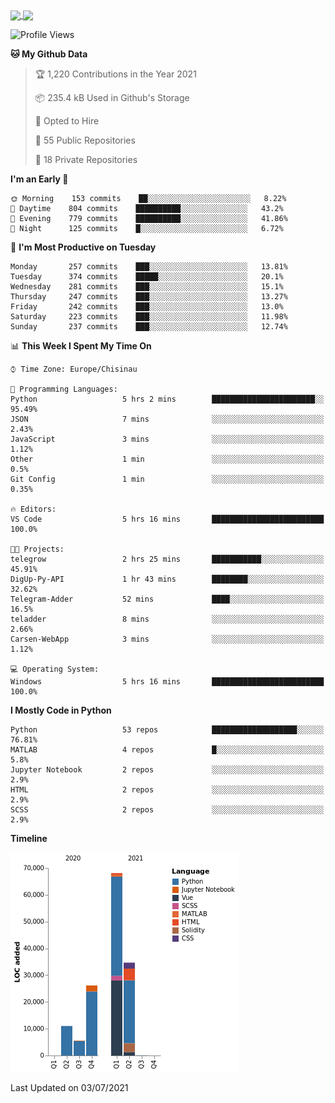 <a href="https://markmelnic.com" target="_blank">
  <img height="150px" align="center" src="https://github-readme-stats.vercel.app/api?username=markmelnic&hide_border=true&show_icons=true&include_all_commits=true&count_private=true&line_height=21&theme=graywhite"/>
  <img height="150px" align="center" src="https://github-readme-stats.vercel.app/api/top-langs/?username=markmelnic&hide=html&hide_border=true&layout=compact&line_height=21&&theme=graywhite "/>
  <!--<img height="150px" align="center" src="https://github-readme-stats.vercel.app/api/wakatime?username=markmelnic&hide=html&hide_border=true&layout=compact&theme=graywhite"/>--></a>

<!--START_SECTION:waka-->
![Profile Views](http://img.shields.io/badge/Profile%20Views-0-blue)

**🐱 My Github Data** 

> 🏆 1,220 Contributions in the Year 2021
 > 
> 📦 235.4 kB Used in Github's Storage 
 > 
> 💼 Opted to Hire
 > 
> 📜 55 Public Repositories 
 > 
> 🔑 18 Private Repositories  
 > 
**I'm an Early 🐤** 

```text
🌞 Morning    153 commits    ██░░░░░░░░░░░░░░░░░░░░░░░   8.22% 
🌆 Daytime    804 commits    ██████████░░░░░░░░░░░░░░░   43.2% 
🌃 Evening    779 commits    ██████████░░░░░░░░░░░░░░░   41.86% 
🌙 Night      125 commits    █░░░░░░░░░░░░░░░░░░░░░░░░   6.72%

```
📅 **I'm Most Productive on Tuesday** 

```text
Monday       257 commits    ███░░░░░░░░░░░░░░░░░░░░░░   13.81% 
Tuesday      374 commits    █████░░░░░░░░░░░░░░░░░░░░   20.1% 
Wednesday    281 commits    ███░░░░░░░░░░░░░░░░░░░░░░   15.1% 
Thursday     247 commits    ███░░░░░░░░░░░░░░░░░░░░░░   13.27% 
Friday       242 commits    ███░░░░░░░░░░░░░░░░░░░░░░   13.0% 
Saturday     223 commits    ███░░░░░░░░░░░░░░░░░░░░░░   11.98% 
Sunday       237 commits    ███░░░░░░░░░░░░░░░░░░░░░░   12.74%

```


📊 **This Week I Spent My Time On** 

```text
⌚︎ Time Zone: Europe/Chisinau

💬 Programming Languages: 
Python                   5 hrs 2 mins        ███████████████████████░░   95.49% 
JSON                     7 mins              ░░░░░░░░░░░░░░░░░░░░░░░░░   2.43% 
JavaScript               3 mins              ░░░░░░░░░░░░░░░░░░░░░░░░░   1.12% 
Other                    1 min               ░░░░░░░░░░░░░░░░░░░░░░░░░   0.5% 
Git Config               1 min               ░░░░░░░░░░░░░░░░░░░░░░░░░   0.35%

🔥 Editors: 
VS Code                  5 hrs 16 mins       █████████████████████████   100.0%

🐱‍💻 Projects: 
telegrow                 2 hrs 25 mins       ███████████░░░░░░░░░░░░░░   45.91% 
DigUp-Py-API             1 hr 43 mins        ████████░░░░░░░░░░░░░░░░░   32.62% 
Telegram-Adder           52 mins             ████░░░░░░░░░░░░░░░░░░░░░   16.5% 
teladder                 8 mins              ░░░░░░░░░░░░░░░░░░░░░░░░░   2.66% 
Carsen-WebApp            3 mins              ░░░░░░░░░░░░░░░░░░░░░░░░░   1.12%

💻 Operating System: 
Windows                  5 hrs 16 mins       █████████████████████████   100.0%

```

**I Mostly Code in Python** 

```text
Python                   53 repos            ███████████████████░░░░░░   76.81% 
MATLAB                   4 repos             █░░░░░░░░░░░░░░░░░░░░░░░░   5.8% 
Jupyter Notebook         2 repos             ░░░░░░░░░░░░░░░░░░░░░░░░░   2.9% 
HTML                     2 repos             ░░░░░░░░░░░░░░░░░░░░░░░░░   2.9% 
SCSS                     2 repos             ░░░░░░░░░░░░░░░░░░░░░░░░░   2.9%

```


**Timeline**

![Chart not found](https://raw.githubusercontent.com/markmelnic/markmelnic/master/charts/bar_graph.png) 


 Last Updated on 03/07/2021
<!--END_SECTION:waka-->

